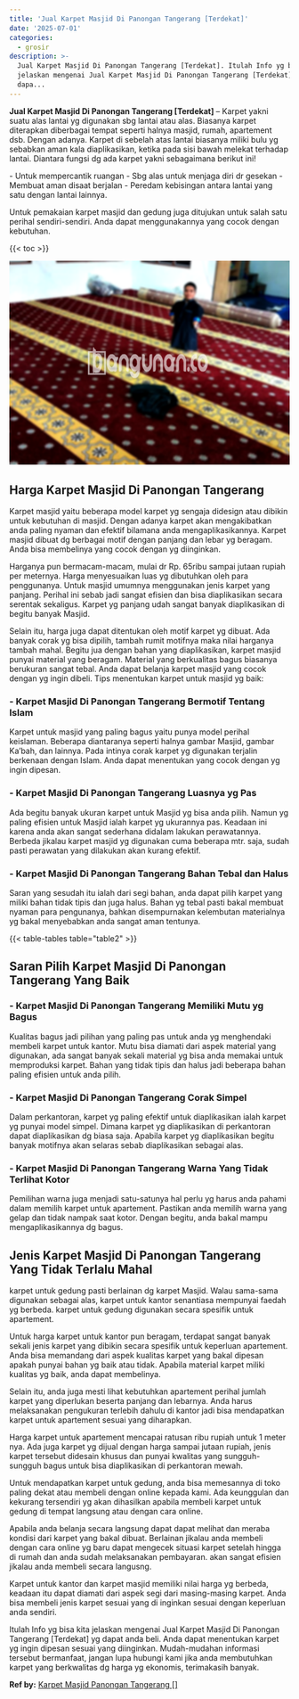 ```yaml
---
title: 'Jual Karpet Masjid Di Panongan Tangerang [Terdekat]'
date: '2025-07-01'
categories:
  - grosir
description: >-
  Jual Karpet Masjid Di Panongan Tangerang [Terdekat]. Itulah Info yg bisa kita
  jelaskan mengenai Jual Karpet Masjid Di Panongan Tangerang [Terdekat] yg
  dapa...
---
```


**Jual Karpet Masjid Di Panongan Tangerang \[Terdekat\]** – Karpet yakni suatu alas lantai yg digunakan sbg lantai atau alas. Biasanya karpet diterapkan diberbagai tempat seperti halnya masjid, rumah, apartement dsb. Dengan adanya. Karpet di sebelah atas lantai biasanya miliki bulu yg sebabkan aman kala diaplikasikan, ketika pada sisi bawah melekat terhadap lantai. Diantara fungsi dg ada karpet yakni sebagaimana berikut ini!

\- Untuk mempercantik ruangan - Sbg alas untuk menjaga diri dr gesekan - Membuat aman disaat berjalan - Peredam kebisingan antara lantai yang satu dengan lantai lainnya.

Untuk pemakaian karpet masjid dan gedung juga ditujukan untuk salah satu perihal sendiri-sendiri. Anda dapat menggunakannya yang cocok dengan kebutuhan.

{{< toc >}}

![Jual Karpet Masjid Di Panongan Tangerang [Terdekat]](/images/grosir-karpet-murah-34.png)

## Harga Karpet Masjid Di Panongan Tangerang

Karpet masjid yaitu beberapa model karpet yg sengaja didesign atau dibikin untuk kebutuhan di masjid. Dengan adanya karpet akan mengakibatkan anda paling nyaman dan efektif bilamana anda mengaplikasikannya. Karpet masjid dibuat dg berbagai motif dengan panjang dan lebar yg beragam. Anda bisa membelinya yang cocok dengan yg diinginkan.

Harganya pun bermacam-macam, mulai dr Rp. 65ribu sampai jutaan rupiah per meternya. Harga menyesuaikan luas yg dibutuhkan oleh para penggunanya. Untuk masjid umumnya menggunakan jenis karpet yang panjang. Perihal ini sebab jadi sangat efisien dan bisa diaplikasikan secara serentak sekaligus. Karpet yg panjang udah sangat banyak diaplikasikan di begitu banyak Masjid.

Selain itu, harga juga dapat ditentukan oleh motif karpet yg dibuat. Ada banyak corak yg bisa dipilih, tambah rumit motifnya maka nilai harganya tambah mahal. Begitu jua dengan bahan yang diaplikasikan, karpet masjid punyai material yang beragam. Material yang berkualitas bagus biasanya berukuran sangat tebal. Anda dapat belanja karpet masjid yang cocok dengan yg ingin dibeli. Tips menentukan karpet untuk masjid yg baik:

### \- Karpet Masjid Di Panongan Tangerang Bermotif Tentang Islam

Karpet untuk masjid yang paling bagus yaitu punya model perihal keislaman. Beberapa diantaranya seperti halnya gambar Masjid, gambar Ka’bah, dan lainnya. Pada intinya corak karpet yg digunakan terjalin berkenaan dengan Islam. Anda dapat menentukan yang cocok dengan yg ingin dipesan.

### \- Karpet Masjid Di Panongan Tangerang Luasnya yg Pas

Ada begitu banyak ukuran karpet untuk Masjid yg bisa anda pilih. Namun yg paling efisien untuk Masjid ialah karpet yg ukurannya pas. Keadaan ini karena anda akan sangat sederhana didalam lakukan perawatannya. Berbeda jikalau karpet masjid yg digunakan cuma beberapa mtr. saja, sudah pasti perawatan yang dilakukan akan kurang efektif.

### \- Karpet Masjid Di Panongan Tangerang Bahan Tebal dan Halus

Saran yang sesudah itu ialah dari segi bahan, anda dapat pilih karpet yang miliki bahan tidak tipis dan juga halus. Bahan yg tebal pasti bakal membuat nyaman para pengunanya, bahkan disempurnakan kelembutan materialnya yg bakal menyebabkan anda sangat aman tentunya.

{{< table-tables table="table2" >}}

## Saran Pilih Karpet Masjid Di Panongan Tangerang Yang Baik

### \- Karpet Masjid Di Panongan Tangerang Memiliki Mutu yg Bagus

Kualitas bagus jadi pilihan yang paling pas untuk anda yg menghendaki membeli karpet untuk kantor. Mutu bisa diamati dari aspek material yang digunakan, ada sangat banyak sekali material yg bisa anda memakai untuk memproduksi karpet. Bahan yang tidak tipis dan halus jadi beberapa bahan paling efisien untuk anda pilih.

### \- Karpet Masjid Di Panongan Tangerang Corak Simpel

Dalam perkantoran, karpet yg paling efektif untuk diaplikasikan ialah karpet yg punyai model simpel. Dimana karpet yg diaplikasikan di perkantoran dapat diaplikasikan dg biasa saja. Apabila karpet yg diaplikasikan begitu banyak motifnya akan selaras sebab diaplikasikan sebagai alas.

### \- Karpet Masjid Di Panongan Tangerang Warna Yang Tidak Terlihat Kotor

Pemilihan warna juga menjadi satu-satunya hal perlu yg harus anda pahami dalam memilih karpet untuk apartement. Pastikan anda memilih warna yang gelap dan tidak nampak saat kotor. Dengan begitu, anda bakal mampu mengaplikasikannya dg bagus.

## Jenis Karpet Masjid Di Panongan Tangerang Yang Tidak Terlalu Mahal

karpet untuk gedung pasti berlainan dg karpet Masjid. Walau sama-sama digunakan sebagai alas, karpet untuk kantor senantiasa mempunyai faedah yg berbeda. karpet untuk gedung digunakan secara spesifik untuk apartement.

Untuk harga karpet untuk kantor pun beragam, terdapat sangat banyak sekali jenis karpet yang dibikin secara spesifik untuk keperluan apartement. Anda bisa memandang dari aspek kualitas karpet yang bakal dipesan apakah punyai bahan yg baik atau tidak. Apabila material karpet miliki kualitas yg baik, anda dapat membelinya.

Selain itu, anda juga mesti lihat kebutuhkan apartement perihal jumlah karpet yang diperlukan beserta panjang dan lebarnya. Anda harus melaksanakan pengukuran terlebih dahulu di kantor jadi bisa mendapatkan karpet untuk apartement sesuai yang diharapkan.

Harga karpet untuk apartement mencapai ratusan ribu rupiah untuk 1 meter nya. Ada juga karpet yg dijual dengan harga sampai jutaan rupiah, jenis karpet tersebut didesain khusus dan punyai kwalitas yang sungguh-sungguh bagus untuk bisa diaplikasikan di perkantoran mewah.

Untuk mendapatkan karpet untuk gedung, anda bisa memesannya di toko paling dekat atau membeli dengan online kepada kami. Ada keunggulan dan kekurang tersendiri yg akan dihasilkan apabila membeli karpet untuk gedung di tempat langsung atau dengan cara online.

Apabila anda belanja secara langsung dapat dapat melihat dan meraba kondisi dari karpet yang bakal dibuat. Berlainan jikalau anda membeli dengan cara online yg baru dapat mengecek situasi karpet setelah hingga di rumah dan anda sudah melaksanakan pembayaran. akan sangat efisien jikalau anda membeli secara langusng.

Karpet untuk kantor dan karpet masjid memiliki nilai harga yg berbeda, keadaan itu dapat diamati dari aspek segi dari masing-masing karpet. Anda bisa membeli jenis karpet sesuai yang di inginkan sesuai dengan keperluan anda sendiri.

Itulah Info yg bisa kita jelaskan mengenai Jual Karpet Masjid Di Panongan Tangerang \[Terdekat\] yg dapat anda beli. Anda dapat menentukan karpet yg ingin dipesan sesuai yang diinginkan. Mudah-mudahan informasi tersebut bermanfaat, jangan lupa hubungi kami jika anda membutuhkan karpet yang berkwalitas dg harga yg ekonomis, terimakasih banyak.

**Ref by:**  [Karpet Masjid Panongan Tangerang []](https://id.wikipedia.org/wiki/Karpet)
